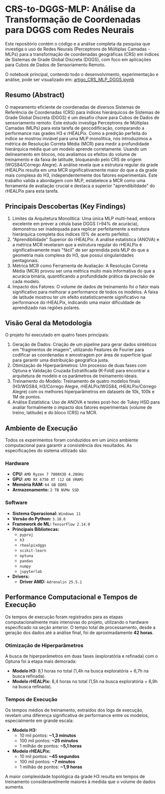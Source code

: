 # CRS-to-DGGS-MLP: Análise da Transformação de Coordenadas para DGGS com Redes Neurais

Este repositório contém o código e a análise completa da pesquisa que investiga o uso de Redes Neurais (Perceptrons de Múltiplas Camadas - MLPs) para a transformação de coordenadas geográficas (CRS) em índices de Sistemas de Grade Global Discreta (DGGS), com foco em aplicações para Cubos de Dados de Sensoriamento Remoto.

O notebook principal, contendo todo o desenvolvimento, experimentação e análise, pode ser visualizado em:
[artigo_CRS_MLP_DGGS.ipynb](https://github.com/ICartCWB/crs-to-dggs-mlp/blob/main/artigo_CRS_MLP_DGGS.ipynb)

## Resumo (Abstract)

O mapeamento eficiente de coordenadas de diversos Sistemas de Referência de Coordenadas (CRS) para índices hierárquicos de Sistemas de Grade Global Discreta (DGGS) é um desafio chave para Cubos de Dados de sensoriamento remoto. Este estudo investiga Perceptrons de Múltiplas Camadas (MLPs) para esta tarefa de geocodificação, comparando a performance nas grades H3 e rHEALPix. Como a predição perfeita do índice se mostrou inviável para uma MLP monolítica, nós introduzimos a métrica de Resolução Correta Média (MCR) para medir a profundidade hierárquica média que um modelo aprende corretamente. Usando um delineamento em blocos, nós avaliamos os efeitos do volume de treinamento e da faixa de latitude, bloqueando pelo CRS de origem (WGS84/Córrego Alegre). A análise revela que a estrutura regular da grade rHEALPix resulta em uma MCR significativamente maior do que a da grade mais complexa do H3, independentemente dos fatores experimentais. Este trabalho valida a abordagem com MLP, estabelece a MCR como uma ferramenta de avaliação crucial e destaca a superior "aprendibilidade" do rHEALPix para esta tarefa.

## Principais Descobertas (Key Findings)

1. Limites da Arquitetura Monolítica: Uma única MLP multi-head, embora excelente em prever a célula base DGGS (>94% de acurácia), demonstrou ser inadequada para replicar perfeitamente a estrutura hierárquica completa dos índices (0% de acerto perfeito).
2. "Aprendibilidade" Superior do rHEALPix: A análise estatística (ANOVA) e a métrica MCR revelaram que a estrutura regular do rHEALPix é significativamente mais "fácil" de ser aprendida pela MLP do que a geometria mais complexa do H3, que possui singularidades pentagonais.
3. Métrica MCR como Ferramenta de Avaliação: A Resolução Correta Média (MCR) provou ser uma métrica muito mais informativa do que a acurácia binária, quantificando a profundidade prática da precisão de cada modelo.
4. Impacto dos Fatores: O volume de dados de treinamento foi o fator mais significativo para melhorar a performance de todos os modelos. A faixa de latitude mostrou ter um efeito estatisticamente significativo na performance do rHEALPix, indicando uma maior dificuldade de aprendizado nas regiões polares.

## Visão Geral da Metodologia

O projeto foi executado em quatro fases principais:
1. Geração de Dados: Criação de um pipeline para gerar dados sintéticos em "fragmentos de imagem", utilizando Features de Fourier para codificar as coordenadas e amostragem por área de superfície igual para garantir uma distribuição geográfica justa.
2. Otimização de Hiperparâmetros: Um processo de duas fases com Optuna e Validação Cruzada Estratificada (K-Fold) para encontrar a arquitetura de modelo e os parâmetros de treinamento ideais.
3. Treinamento do Modelo: Treinamento de quatro modelos finais (H3/WGS84, H3/Córrego Alegre, rHEALPix/WGS84, rHEALPix/Córrego Alegre) com os melhores hiperparâmetros em datasets de 10k, 100k e 1M de pontos.
4. Análise Estatística: Uso de ANOVA e testes post-hoc de Tukey HSD para avaliar formalmente o impacto dos fatores experimentais (volume de treino, latitude) e do bloco (CRS) na MCR.

## Ambiente de Execução

Todos os experimentos foram conduzidos em um único ambiente computacional para garantir a consistência dos resultados. As especificações do sistema utilizado são:

### Hardware
* **CPU:** `AMD Ryzen 7 7800X3D 4.20GHz`
* **GPU:** `AMD RX 6750 XT (12 GB VRAM)`
* **Memória RAM:** `64 GB DDR5`
* **Armazenamento:** `2 TB NVMe SSD`

### Software
* **Sistema Operacional:** `Windows 11`
* **Versão do Python:** `3.10.6`
* **Framework de ML:** `TensorFlow 2.14.0`
* **Principais Bibliotecas:**
    * `pyproj`
    * `h3` 
    * `rhealpixdggs` 
    * `scikit-learn`
    * `optuna` 
    * `pandas`
    * `numpy` 
    * `jupyterlab`
* **Drivers:**
    * **Driver AMD:** `Adrenalin 25.5.1`

## Performance Computacional e Tempos de Execução

Os tempos de execução foram registrados para as etapas computacionalmente mais intensivas do projeto, utilizando o hardware especificado na seção anterior. O tempo total de processamento, desde a geração dos dados até a análise final, foi de aproximadamente **42 horas**.

### Otimização de Hiperparâmetros

A busca de hiperparâmetros em duas fases (exploratória e refinada) com o Optuna foi a etapa mais demorada:

* **Modelo H3:** 8,1 horas no total (1,4h na busca exploratória + 6,7h na busca refinada).
* **Modelo rHEALPix:** 8,4 horas no total (1,5h na busca exploratória + 6,9h na busca refinada).

### Tempos de Execução

Os tempos médios de treinamento, extraídos dos logs de execução, revelam uma diferença significativa de performance entre os modelos, especialmente em grande escala:

* **Modelo H3:**
    * 10 mil pontos: **~1,3 minutos**
    * 100 mil pontos: **~25 minutos**
    * 1 milhão de pontos: **~5,1 horas**
* **Modelo rHEALPix:**
    * 10 mil pontos: **~45 segundos**
    * 100 mil pontos: **~7 minutos**
    * 1 milhão de pontos: **~1,9 horas**

A maior complexidade topológica da grade H3 resulta em tempos de treinamento consideravelmente maiores à medida que o volume de dados aumenta.
